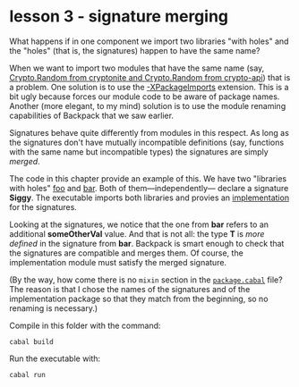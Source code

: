 # lesson 3 - signature merging

What happens if in one component we import two libraries "with holes" and the
"holes" (that is, the signatures) happen to have the same name?

When we want to import two modules that have the same name (say, [Crypto.Random
from cryptonite and Crypto.Random from
crypto-api](https://stackoverflow.com/questions/47110907/what-should-i-do-if-two-modules-share-the-same-name))
that is a problem. One solution is to use the
[-XPackageImports](http://downloads.haskell.org/~ghc/latest/docs/html/users_guide/glasgow_exts.html?highlight=packageimports#extension-PackageImports)
extension. This is a bit ugly because forces our module code to be aware of
package names. Another (more elegant, to my mind) solution is to use the module
renaming capabilities of Backpack that we saw earlier.

Signatures behave quite differently from modules in this respect. As long as
the signatures don't have mutually incompatible definitions (say, functions
with the same name but incompatible types) the signatures are simply *merged*.

The code in this chapter provide an example of this. We have two "libraries
with holes" [foo](lib-foo) and [bar](lib-bar). Both of them—independently—
declare a signature **Siggy**. The executable imports both libraries and
provies an [implementation](lib-impl/Siggy.hs) for the signatures.

Looking at the signatures, we notice that the one from **bar** refers to an
additional **someOtherVal** value. And that is not all: the type **T** is *more
defined* in the signature from **bar**. Backpack is smart enough to check that
the signatures are compatible and merges them. Of course, the implementation
module must satisfy the merged signature.

(By the way, how come there is no `mixin` section in the
[`package.cabal`](package.cabal) file? The reason is that I chose the names of
the signatures and of the implementation package so that they match from the
beginning, so no renaming is necessary.)

Compile in this folder with the command:

```
cabal build
```
Run the executable with:

```
cabal run 
```
